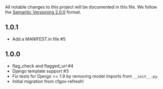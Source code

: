 All notable changes to this project will be documented in this file.
We follow the [Semantic Versioning 2.0.0](http://semver.org/) format.

## 1.0.1

-  Add a MANIFEST.in file #5

## 1.0.0

- flag_check and flagged_url #4
- Django template support #3
- Fix tests for Django >= 1.9 by removing model imports from `__init__.py`.
- Initial migration from cfgov-refresh!
